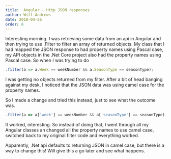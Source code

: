 ```yaml
---
title:  Angular - Http JSON responses
author: Will Andrews
date: 2018-04-26
order: 6
---
```


Interesting morning. I was retrieving some data from an api in Angular and then trying to use .Filter to filter an array of returned objects. My class that I had mapped the JSON response to had property names using Pascal case, my API objects in the .Net Core project also had the property names using Pascal case. So when I was trying to do 
```typescript
.filter(a => a.Week == weekNumber && a.SeasonType == seasonType);
```
I was getting no objects returned from my filter. After a bit of head banging against my desk, I noticed that the JSON data was using camel case for the property names.

So I made a change and tried this instead, just to see what the outcome was.
```typescript
.filter(a => a['week'] == weekNumber && a['seasonType'] == seasonType);
```

It worked, interesting. So instead of doing that, I went through all my Angular classes an changed all the property names to use camel case, switched back to my original filter code and everything worked.


Apparently, .Net api defaults to returning JSON in camel case, but there is a way to change this! Will give this a go later and see what happens.